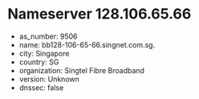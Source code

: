 # Nameserver 128.106.65.66

* as_number: 9506
* name: bb128-106-65-66.singnet.com.sg.
* city: Singapore
* country: SG
* organization: Singtel Fibre Broadband
* version: Unknown
* dnssec: false
